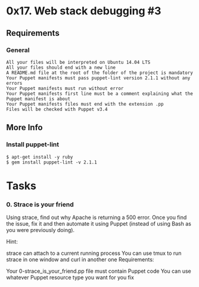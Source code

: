 # 0x17. Web stack debugging #3
## Requirements
### General
	All your files will be interpreted on Ubuntu 14.04 LTS
	All your files should end with a new line
	A README.md file at the root of the folder of the project is mandatory
	Your Puppet manifests must pass puppet-lint version 2.1.1 without any errors
	Your Puppet manifests must run without error
	Your Puppet manifests first line must be a comment explaining what the Puppet manifest is about
	Your Puppet manifests files must end with the extension .pp
	Files will be checked with Puppet v3.4
## More Info
### Install puppet-lint
	$ apt-get install -y ruby
	$ gem install puppet-lint -v 2.1.1
# Tasks
### 0. Strace is your friend
Using strace, find out why Apache is returning a 500 error. Once you find the issue, fix it and then automate it using Puppet (instead of using Bash as you were previously doing).

Hint:

strace can attach to a current running process
You can use tmux to run strace in one window and curl in another one
Requirements:

Your 0-strace_is_your_friend.pp file must contain Puppet code
You can use whatever Puppet resource type you want for you fix
